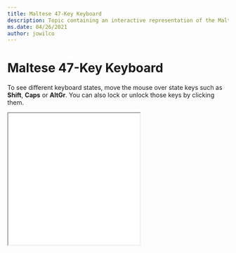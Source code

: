 ```yaml
--- 
title: Maltese 47-Key Keyboard 
description: Topic containing an interactive representation of the Maltese 47-Key Keyboard 
ms.date: 04/26/2021 
author: jowilco 
--- 
```

 
# Maltese 47-Key Keyboard 
 
To see different keyboard states, move the mouse over state keys such as **Shift**, **Caps** or **AltGr**. You can also lock or unlock those keys by clicking them. 
 
<iframe src="kbdmlt47.html" height="300"></iframe> 
